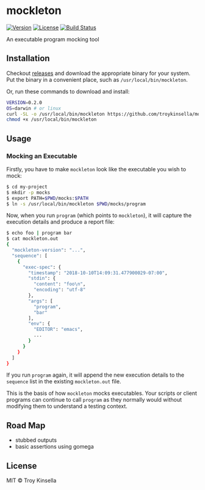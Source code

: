 # mockleton

[![Version](https://badge.fury.io/gh/troykinsella%2Fmockleton.svg)](https://badge.fury.io/gh/troykinsella%2Fmockleton)
[![License](https://img.shields.io/github/license/troykinsella/mockleton.svg)](https://github.com/troykinsella/mockleton/blob/master/LICENSE)
[![Build Status](https://travis-ci.org/troykinsella/mockleton.svg?branch=master)](https://travis-ci.org/troykinsella/mockleton)

An executable program mocking tool

## Installation

Checkout [releases](https://github.com/troykinsella/mockleton/releases) and download the appropriate binary for your system.
Put the binary in a convenient place, such as `/usr/local/bin/mockleton`.

Or, run these commands to download and install:
```bash
VERSION=0.2.0
OS=darwin # or linux
curl -SL -o /usr/local/bin/mockleton https://github.com/troykinsella/mockleton/releases/download/v${VERSION}/mockleton_${OS}_amd64
chmod +x /usr/local/bin/mockleton
```

## Usage

### Mocking an Executable

Firstly, you have to make `mockleton` look like the executable you wish to mock:

```bash
$ cd my-project
$ mkdir -p mocks
$ export PATH=$PWD/mocks:$PATH
$ ln -s /usr/local/bin/mockleton $PWD/mocks/program
```

Now, when you run `program` (which points to `mockleton`), it will capture the 
execution details and produce a report file:

```bash
$ echo foo | program bar
$ cat mockleton.out
{
  "mockleton-version": "...",
  "sequence": [
    {
      "exec-spec": {
        "timestamp": "2018-10-10T14:09:31.477900029-07:00",
        "stdin": {
          "content": "foo\n",
          "encoding": "utf-8"
        },
        "args": [
          "program",
          "bar"
        ],
        "env": {
          "EDITOR": "emacs",
          ...
        }
      }
    }
  ]
}
```

If you run `program` again, it will append the new execution details to the `sequence` 
list in the existing `mockleton.out` file.

This is the basis of how `mockleton` mocks executables. Your scripts or client programs
can continue to call `program` as they normally would without modifying them to understand
a testing context.


## Road Map

* stubbed outputs
* basic assertions using gomega

## License

MIT © Troy Kinsella
